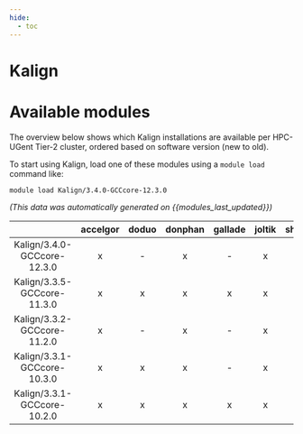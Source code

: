 ```yaml
---
hide:
  - toc
---
```


Kalign
======

# Available modules


The overview below shows which Kalign installations are available per HPC-UGent Tier-2 cluster, ordered based on software version (new to old).

To start using Kalign, load one of these modules using a `module load` command like:

```shell
module load Kalign/3.4.0-GCCcore-12.3.0
```

*(This data was automatically generated on {{modules_last_updated}})*  

| |accelgor|doduo|donphan|gallade|joltik|shinx|skitty|
| :---: | :---: | :---: | :---: | :---: | :---: | :---: | :---: |
|Kalign/3.4.0-GCCcore-12.3.0|x|-|x|-|x|-|-|
|Kalign/3.3.5-GCCcore-11.3.0|x|x|x|x|x|x|-|
|Kalign/3.3.2-GCCcore-11.2.0|x|-|x|-|x|-|-|
|Kalign/3.3.1-GCCcore-10.3.0|x|x|x|-|x|-|-|
|Kalign/3.3.1-GCCcore-10.2.0|x|x|x|x|x|-|-|
